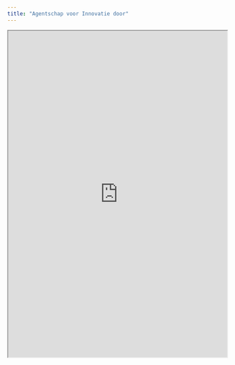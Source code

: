 ```yaml
---
title: "Agentschap voor Innovatie door"
---
```



<iframe height="750" width="100%" src="https://ewelton.github.io/ktest/wiki.html#Agentschap%20voor%20Innovatie%20door"></iframe>
